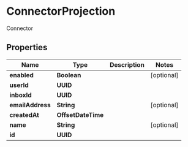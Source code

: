 

# ConnectorProjection

Connector

## Properties

| Name | Type | Description | Notes |
|------------ | ------------- | ------------- | -------------|
|**enabled** | **Boolean** |  |  [optional] |
|**userId** | **UUID** |  |  |
|**inboxId** | **UUID** |  |  |
|**emailAddress** | **String** |  |  [optional] |
|**createdAt** | **OffsetDateTime** |  |  |
|**name** | **String** |  |  [optional] |
|**id** | **UUID** |  |  |



